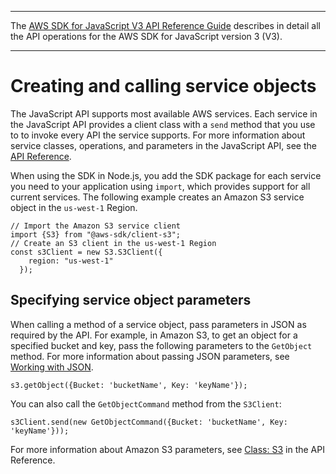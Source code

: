 --------

 The [AWS SDK for JavaScript V3 API Reference Guide](https://docs.aws.amazon.com/AWSJavaScriptSDK/v3/latest/index.html) describes in detail all the API operations for the AWS SDK for JavaScript version 3 \(V3\)\. 

--------

# Creating and calling service objects<a name="creating-and-calling-service-objects"></a>

The JavaScript API supports most available AWS services\. Each service in the JavaScript API provides a client class with a `send` method that you use to to invoke every API the service supports\. For more information about service classes, operations, and parameters in the JavaScript API, see the [API Reference](https://docs.aws.amazon.com/AWSJavaScriptSDK/v3/latest/clients/client-transcribe/globals.html)\.

When using the SDK in Node\.js, you add the SDK package for each service you need to your application using `import`, which provides support for all current services\. The following example creates an Amazon S3 service object in the `us-west-1` Region\.

```
// Import the Amazon S3 service client
import {S3} from "@aws-sdk/client-s3"; 
// Create an S3 client in the us-west-1 Region
const s3Client = new S3.S3Client({
    region: "us-west-1"
  });
```

## Specifying service object parameters<a name="specifying-service-object-parameters"></a>

When calling a method of a service object, pass parameters in JSON as required by the API\. For example, in Amazon S3, to get an object for a specified bucket and key, pass the following parameters to the `GetObject` method\. For more information about passing JSON parameters, see [Working with JSON](working-with-json.md)\.

```
s3.getObject({Bucket: 'bucketName', Key: 'keyName'});
```

You can also call the `GetObjectCommand` method from the `S3Client`:

```
s3Client.send(new GetObjectCommand({Bucket: 'bucketName', Key: 'keyName'}));
```

For more information about Amazon S3 parameters, see [Class: S3](https://docs.aws.amazon.com/AWSJavaScriptSDK/v3/latest/clients/client-s3/index.html) in the API Reference\.